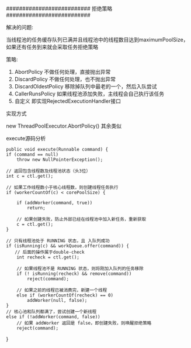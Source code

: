 ##########################
拒绝策略
##########################

解决的问题:

当线程池的任务缓存队列已满并且线程池中的线程数目达到maximumPoolSize，如果还有任务到来就会采取任务拒绝策略

策略:

1. AbortPolicy 不做任何处理，直接抛出异常
2. DiscardPolicy 不做任何处理，也不抛出异常
3. DiscardOldestPolicy 移除掉队列中最老的一个，然后入队尝试
4. CallerRunsPolicy 如果线程池添加失败，主线程会自己执行该任务
5. 自定义 即实现RejectedExecutionHandler接口


实现方式

new ThreadPoolExecutor.AbortPolicy() 
其余类似


execute源码分析


    public void execute(Runnable command) {
    if (command == null)
        throw new NullPointerException();

    // 返回包含线程数及线程池状态（头3位）
    int c = ctl.get();
    
    // 如果工作线程数小于核心线程数，则创建线程任务执行
    if (workerCountOf(c) < corePoolSize) {
        
        if (addWorker(command, true))
            return;
            
        // 如果创建失败，防止外部已经在线程池中加入新任务，重新获取
        c = ctl.get();
    }
    
    // 只有线程池处于 RUNNING 状态，且 入队列成功
    if (isRunning(c) && workQueue.offer(command)) {
    　　// 后面的操作属于double-check
        int recheck = ctl.get();
        
        // 如果线程池不是 RUNNING 状态，则将刚加入队列的任务移除
        if (! isRunning(recheck) && remove(command))
            reject(command);
            
        // 如果之前的线程已被消费完，新建一个线程
        else if (workerCountOf(recheck) == 0)
            addWorker(null, false);
    }
    // 核心池和队列都满了，尝试创建一个新线程
    else if (!addWorker(command, false))
        // 如果 addWorker 返回是 false，即创建失败，则唤醒拒绝策略
        reject(command);
}